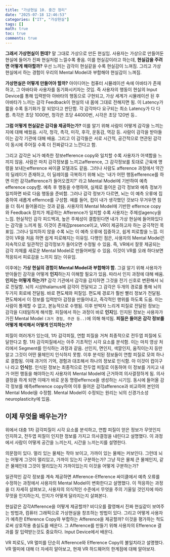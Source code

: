 ```yaml
---
title: "가상현실 10. 중간 정리"
date: "2025-07-18 12:46:53"
categories: ["IT", "가상현실"]
tags: []
math: true
toc: true
comments: true
---
```


**그래서 가상현실이 뭔데?** 말 그대로 가상으로 만든 현실임. 사용자는 가상으로 만들어둔 현실에 들어가 진짜 현실처럼 느낄수록 좋음. 이를 현실감이라고 하는데, **현실감을 주려면 어떻게 해야할까?**
우선 느끼는 감각이 현실같을 수록 현실감이 느껴짐. 그리고 가상 현실에서 하는 경험이 우리의 Mental Model과 부합해야 현실감이 느껴짐.

**가상현실은 어떻게 만들어야 할까?** 아이디어는 컴퓨터 시뮬레이션 속에 아바타가 존재하고, 그 아바타와 사용자를 동기화시키자는 것임. 즉 사용자의 행동이 현실의 Input Device를 통해 입력받아 아바타의 행동으로 구현되고, 가상 세계가 시뮬레이션 된 후 아바타가 느끼는 감각 Feedback이 현실의 내 몸에 그대로 전해지면 됨. 이 Latency가 짧을 수록 동기화가 잘 되었다고 판단함. 각 감각마다 요구되는 최소 Latency가 다 다름. 촉각은 초당 1000번, 청각은 초당 44000번, 시각은 초당 120번 등..

**그럼 어떻게 현실같은 감각을 제공하는가?** 이를 알기 위해 사람이 어떻게 감각을 느끼는지에 대해 배웠음. 시각, 청각, 촉각, 미각, 후각, 운동감, 역감 등. 사람이 감각을 받아들이는 감각 기관에 대해 배움. 그리고 이 감각들은 서로 시간적, 공간적으로 연관된 감각이 동시에 주어질 수록 더 진짜같다고 느낀다고 함. 

그리고 감각은 뇌가 예측한 정보efference copy와 일치할 수록 사용자가 어색함을 느끼지 않음. 사람은 마치 감각정보를 느끼고afference, 그 감각정보를 토대로 근육에 명령을 보내는efference 싸이클 모델과도 같음. 그러나 사람도 afference 과정에서 약간의 딜레이가 존재하고, 이 딜레이를 극복하기 위해 뇌는 '내가 어떤 행동efference를 하면 이런 감각afference가 들어오겠지?' 라고 Mental Model에 기반하여 예측efference copy함. 예측 후 행동을 수행하여, 실제로 들어온 감각 정보와 예측 정보가 일치하면 바로 다음 행동을 준비함. 그러나 감각 정보가 다르면, 뇌는 이 예측 오류에 집중하여 새롭게 effernce를 구성함. 예를 들어, 컵이 내가 생각했던 것보다 무거우면 힘을 더 줘서 들어올리는 것과 같음. 사용자의 Mental Model에 기반한 effernce copy와 Feedback 장치가 제공하는 Afference가 일치할 수록 사용자는 주체성agency을 느낌. 현실적인 감각 피드백과, 높은 주체성이 결합된다면 내가 가상 현실에 들어와있다는 감각을 느끼게 됨. 이것이 존재감presence이고, VR이 제공하고자 하는 궁극적인 목표임. 그러나 일치하지 않을 수록 뇌는 이 예측 오류에 집중하고, 쉽게 피로함을 느낌. 이것이 VR을 처음 하면 쉽게 피로해지는 이유임. 다행인 점은, 사용자의 Mental Model은 지속적으로 일관적인 감각정보가 들어오면 수정될 수 있음. 즉, VR에서 잘못 제공되는 감각 자체를 새로운 Mental Model로 만들어버릴 수 있음. 이것이 VR를 오래 하다보면 적응되서 피로감을 느끼지 않는 이유임.

이후에는 **가상 현실의 경험이 Mental Model과 부합해야 함.** 그걸 알기 위해 사용자가 받아들인 감각을 어떻게 **인지**하는지 이해할 필요가 있음. 따라서 인지 과정에 대해 배움. **인지는 어떻게 하는가?** 감각 기관에서 감각을 감지하면 그것을 전기 신호로 변환해서 뇌로 전달함. 뇌의 시상thalamus에 감각이 전달되고 그 감각은 두개의 경로를 통해 뇌의 두가지 회로에 전달됨. 바로 편도체와 피질임. 편도체 경로가 훨씬 빨리 정보가 전달됨. 편도체에서 이 정보를 입력받아 감정을 만들어내고, 즉각적인 행위를 하도록 도움. 이는 사람이 통제할 수 없고, 본능적으로 수행됨. 이후 반박자 느리게 피질로 전달된 정보는 감각을 디테일하게 해석함. 피질에서 하는 과정이 바로 **인지**임. 인지된 정보는 사용자가 가진 Mental Model `(과거 경험, 주관 등..)`에 의해 해석됨. **피질은 들어온 감각 정보를 어떻게 해석해서 어떻게 인지하는가?**

피질이 여러개가 있는데, 1차 감각피질, 연합 피질을 거쳐 최종적으로 전두엽 피질에 도달한다고 함. 1차 감각피질에서는 아주 기초적인 시각 요소를 분석함. 이는 마치 영상 처리에서 Segment를 인식하는 과정과 같음. 선인지, 면인지, 색깔인지, 움직이는지 등만 알고 그것이 어떤 물체인지 인식하지 못함. 이후 분석된 정보들이 연합 피질로 모여 하나로 결합됨. 이때 과거의 기억, 경험과 대조해서 하나의 정보로 인식함. 아 이것이 컵이구나 라고 **인식**함. 인식된 정보는 최종적으로 전두엽 피질로 이동하여 이 정보를 가지고 내가 어떤 행동을 해야하는지 사용자의 Mental Model에 근거하여 의사결정하게 됨. 의사결정을 하게 되면 이때가 바로 운동 명령effernce을 생성하는 시기임. 동시에 들어올 감각 정보를 예측efference copy하여 이후 들어온 감각afference과 비교하여 본인의 Mental Model을 수정함. Mental Model이 수정되는 원리는 뇌의 신경가소성neuroplasticity에 있음.

## 이제 무엇을 배우는가?
위에서 대충 1차 감각피질이 시각 요소를 분석하고, 연합 피질이 얻은 정보가 무엇인지 인지하고, 전두엽 피질이 인지한 정보를 가지고 의사결정을 내린다고 설명했다. 이 과정에서 사람이 어떻게 공간을 느끼는지, 시간을 느끼는지를 설명한다.

의문점이 있다. 멀리 있는 물체는 작아 보이고, 가까이 있는 물체는 커보인다. 그런데 뇌는 어떻게 그것이 멀리있고, 가까이 있는지 구분하는가? 그냥 작은 물체 큰 물체인지, 같은 물체인데 그것이 멀리있는지 가까이있는지 이것을 어떻게 구분하는가?

일관적인 감각 정보를 계속 제공하면 Afference-Efference 싸이클에서 예측 오류를 수정하는 과정에서 사용자의 Mental Model이 변화한다고 설명했다. 이 적응하는 과정을 더 자세히 살펴보고, 사용자의 의식적인 수준에서 무엇을 주의 기울일 것인지에 따라 무엇을 인지하는지, 인지가 어떻게 달라지는지 살펴본다.

현실같은 감각Afference을 어떻게 제공할까? 비디오를 촬영해서 진짜 현실같이 보여주는 방법과, 컴퓨터 그래픽으로 가상현실을 창조하는 방법이 있다. 그리고 어떻게 사용자가 예측한 Efference Copy와 부합하는 Afference을 제공할까? 이것을 평가하는 척도로써 상호작용 충실도를 배운다. 그 Afference를 만들기 위해 사용자의 Efference 결과를 잘 입력받는것도 중요하다. Input Device에서 배운다.

VR 피로도, VR 멀미를 단순히 Afference와 Efference Copy의 불일치라고 설명했다. VR 멀미에 대해 더 자세히 알아보고, 현재 VR 하드웨어의 한계점에 대해 알아보자.